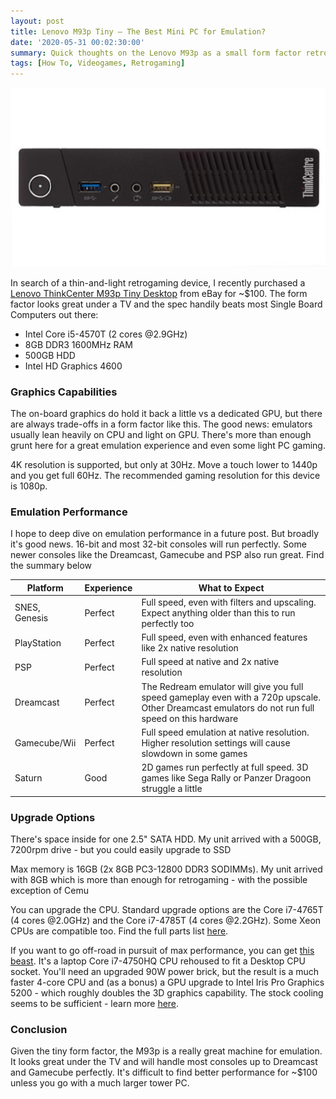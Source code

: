 ```yaml
---
layout: post
title: Lenovo M93p Tiny – The Best Mini PC for Emulation?
date: '2020-05-31 00:02:30:00'
summary: Quick thoughts on the Lenovo M93p as a small form factor retrogaming machine
tags: [How To, Videogames, Retrogaming]
---
```


![](/img/posts/lenovo-m93p.jpg)

In search of a thin-and-light retrogaming device, I recently purchased a <a href="https://www.lenovo.com/us/en/desktops/thinkcentre/m-series-tiny/m93-m93p/" target="_blank">Lenovo ThinkCenter M93p Tiny Desktop</a> from eBay for ~$100. The form factor looks great under a TV and the spec handily beats most Single Board Computers out there:

- Intel Core i5-4570T (2 cores @2.9GHz)
- 8GB DDR3 1600MHz RAM
- 500GB HDD
- Intel HD Graphics 4600


### Graphics Capabilities

The on-board graphics do hold it back a little vs a dedicated GPU, but there are always trade-offs in a form factor like this. The good news: emulators usually lean heavily on CPU and light on GPU. There's more than enough grunt here for a great emulation experience and even some light PC gaming.

4K resolution is supported, but only at 30Hz. Move a touch lower to 1440p and you get full 60Hz. The recommended gaming resolution for this device is 1080p.


### Emulation Performance

I hope to deep dive on emulation performance in a future post. But broadly it's good news. 16-bit and most 32-bit consoles will run perfectly. Some newer consoles like the Dreamcast, Gamecube and PSP also run great. Find the summary below

Platform | Experience | What to Expect
--- | --- | ---
SNES, Genesis | Perfect | Full speed, even with filters and upscaling. Expect anything older than this to run perfectly too
PlayStation | Perfect | Full speed, even with enhanced features like 2x native resolution
PSP | Perfect | Full speed at native and 2x native resolution
Dreamcast | Perfect | The Redream emulator will give you full speed gameplay even with a 720p upscale. Other Dreamcast emulators do not run full speed on this hardware
Gamecube/Wii | Perfect | Full speed  emulation at native resolution. Higher resolution settings will cause slowdown in some games
Saturn | Good | 2D games run perfectly at full speed. 3D games like Sega Rally or Panzer Dragoon struggle a little


### Upgrade Options

There's space inside for one 2.5" SATA HDD. My unit arrived with a 500GB, 7200rpm drive - but you could easily upgrade to SSD

Max memory is 16GB (2x 8GB PC3-12800 DDR3 SODIMMs). My unit arrived with 8GB which is more than enough for retrogaming - with the possible exception of Cemu

You can upgrade the CPU. Standard upgrade options are the Core i7-4765T (4 cores @2.0GHz) and the Core i7-4785T (4 cores @2.2GHz). Some Xeon CPUs are compatible too. Find the full parts list <a href="https://download.lenovo.com/parts/ThinkCentre/m93_m93p_tiny_07012016.pdf" target="_blank">here</a>.

If you want to go off-road in pursuit of max performance, you can get <a href="https://www.ebay.com/itm/293555594492" target="_blank">this beast</a>. It's a laptop Core i7-4750HQ CPU rehoused to fit a Desktop CPU socket. You'll need an upgraded 90W power brick, but the result is a much faster 4-core CPU and (as a bonus) a GPU upgrade to Intel Iris Pro Graphics 5200 - which roughly doubles the 3D graphics capability. The stock cooling seems to be sufficient - learn more <a href="https://forum.kodi.tv/showthread.php?tid=346041" target="_blank">here</a>.


### Conclusion

Given the tiny form factor, the M93p is a really great machine for emulation. It looks great under the TV and will handle most consoles up to Dreamcast and Gamecube perfectly. It's difficult to find better performance for ~$100 unless you go with a much larger tower PC.
